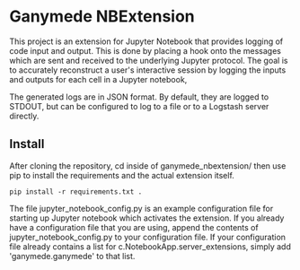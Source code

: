 # Ganymede NBExtension

This project is an extension for Jupyter Notebook that provides logging of code input and output. This is done by placing a hook onto the messages which are sent and received to the underlying Jupyter protocol.
The goal is to accurately reconstruct a user's interactive session by logging the inputs and outputs for each cell in a Jupyter notebook,

The generated logs are in JSON format. By default, they are logged to STDOUT, but can be configured to log to a file or to a Logstash server directly. 

## Install

After cloning the repository, cd inside of ganymede_nbextension/ then use pip to install the requirements and the actual extension itself.

`
pip install -r requirements.txt .
`

The file jupyter_notebook_config.py is an example configuration file for starting up Jupyter notebook which activates the extension.
If you already have a configuration file that you are using, append the contents of jupyter_notebook_config.py to your configuration file.
If your configuration file already contains a list for c.NotebookApp.server_extensions, simply add 'ganymede.ganymede' to that list.